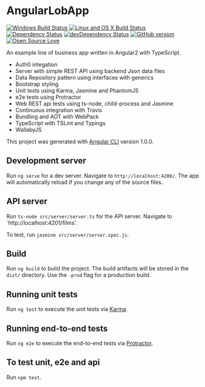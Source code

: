 # AngularLobApp

[![Windows Build Status](https://ci.appveyor.com/project/stevenh77/angular-lob-app/branch/master?svg=true&label=Windows+build "Windows Build Status")](https://ci.appveyor.com/project/stevenh77/angular-lob-app/branch/master)
[![Linux and OS X Build Status](https://travis-ci.org/stevenh77/angular-lob-app.svg?branch=master)](https://travis-ci.org/stevenh77/angular-lob-app)
[![Dependency Status](https://david-dm.org/stevenh77/angular-lob-app.svg)](https://david-dm.org/stevenh77/angular-lob-app)
[![devDependency Status](https://david-dm.org/stevenh77/angular-lob-app/dev-status.svg)](https://david-dm.org/stevenh77/angular-lob-app#info=devDependencies)
[![GitHub version](https://badge.fury.io/gh/stevenh77%2Fangular-lob-app.svg)](https://badge.fury.io/gh/stevenh77%2Fangular-lob-app)
[![Open Source Love](https://badges.frapsoft.com/os/mit/mit.svg?v=102)](https://github.com/ellerbrock/open-source-badge/)

An example line of business app written in Angular2 with TypeScript.

* Auth0 integation
* Server with simple REST API using backend Json data files
* Data Repository pattern using interfaces with generics 
* Bootstrap styling
* Unit tests using Karma, Jasmine and PhantomJS
* e2e tests using Protractor
* Web REST api tests using ts-node, child-process and Jasmine
* Continuous integration with Travis
* Bundling and AOT with WebPack
* TypeScript with TSLint and Typings
* WallabyJS

This project was generated with [Angular CLI](https://github.com/angular/angular-cli) version 1.0.0.

## Development server

Run `ng serve` for a dev server. Navigate to `http://localhost:4200/`. The app will automatically reload if you change any of the source files.

## API server

Run `ts-node src/server/server.ts` for the API server.  Navigate to `http://localhost:4201/films'.

To test, run `jasmine src/server/server.spec.js`.

## Build

Run `ng build` to build the project. The build artifacts will be stored in the `dist/` directory. Use the `-prod` flag for a production build.

## Running unit tests

Run `ng test` to execute the unit tests via [Karma](https://karma-runner.github.io).

## Running end-to-end tests

Run `ng e2e` to execute the end-to-end tests via [Protractor](http://www.protractortest.org/).

## To test unit, e2e and api

Run `npm test`.